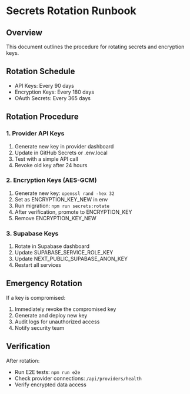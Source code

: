 # Secrets Rotation Runbook

## Overview
This document outlines the procedure for rotating secrets and encryption keys.

## Rotation Schedule
- API Keys: Every 90 days
- Encryption Keys: Every 180 days
- OAuth Secrets: Every 365 days

## Rotation Procedure

### 1. Provider API Keys
1. Generate new key in provider dashboard
2. Update in GitHub Secrets or .env.local
3. Test with a simple API call
4. Revoke old key after 24 hours

### 2. Encryption Keys (AES-GCM)
1. Generate new key: `openssl rand -hex 32`
2. Set as ENCRYPTION_KEY_NEW in env
3. Run migration: `npm run secrets:rotate`
4. After verification, promote to ENCRYPTION_KEY
5. Remove ENCRYPTION_KEY_NEW

### 3. Supabase Keys
1. Rotate in Supabase dashboard
2. Update SUPABASE_SERVICE_ROLE_KEY
3. Update NEXT_PUBLIC_SUPABASE_ANON_KEY
4. Restart all services

## Emergency Rotation
If a key is compromised:
1. Immediately revoke the compromised key
2. Generate and deploy new key
3. Audit logs for unauthorized access
4. Notify security team

## Verification
After rotation:
- Run E2E tests: `npm run e2e`
- Check provider connections: `/api/providers/health`
- Verify encrypted data access
